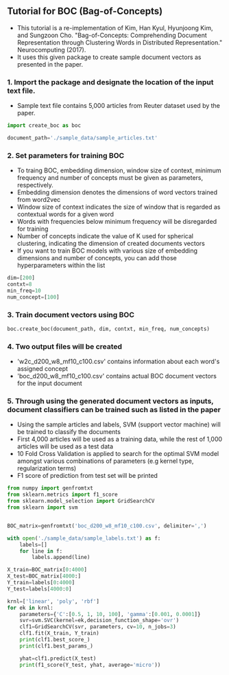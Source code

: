 ## Tutorial for BOC (Bag-of-Concepts)

- This tutorial is a re-implementation of Kim, Han Kyul, Hyunjoong Kim, and Sungzoon Cho. "Bag-of-Concepts: Comprehending Document Representation through Clustering Words in Distributed Representation." Neurocomputing (2017). 
- It uses this given package to create sample document vectors as presented in the paper.

### 1. Import the package and designate the location of the input text file.

- Sample text file contains 5,000 articles from Reuter dataset used by the paper.

``` python
import create_boc as boc

document_path='./sample_data/sample_articles.txt'
```

### 2. Set parameters for training BOC

- To traing BOC, embedding dimension, window size of context, minimum frequency and number of concepts must be given as parameters, respectively.
- Embedding dimension denotes the dimensions of word vectors trained from word2vec
- Window size of context indicates the size of window that is regarded as contextual words for a given word
- Words with frequencies below minimum frequency will be disregarded for training
- Number of concepts indicate the value of K used for spherical clustering, indicating the dimension of created documents vectors
- If you want to train BOC models with various size of embedding dimensions and number of concepts, you can add those hyperparameters within the list

```python
dim=[200]
contxt=8
min_freq=10
num_concept=[100]
```

### 3. Train document vectors using BOC

```python
boc.create_boc(document_path, dim, contxt, min_freq, num_concepts)
```

### 4. Two output files will be created
- 'w2c_d200_w8_mf10_c100.csv' contains information about each word's assigned concept
- 'boc_d200_w8_mf10_c100.csv' contains actual BOC document vectors for the input document

### 5. Through using the generated document vectors as inputs, document classifiers can be trained such as listed in the paper
- Using the sample articles and labels, SVM (support vector machine) will be trained to classify the documents
- First 4,000 articles will be used as a training data, while the rest of 1,000 articles will be used as a test data
- 10 Fold Cross Validation is applied to search for the optimal SVM model amongst various combinations of parameters (e.g kernel type, regularization terms) 
- F1 score of prediction from test set will be printed


```python
from numpy import genfromtxt
from sklearn.metrics import f1_score
from sklearn.model_selection import GridSearchCV
from sklearn import svm


BOC_matrix=genfromtxt('boc_d200_w8_mf10_c100.csv', delimiter=',')

with open('./sample_data/sample_labels.txt') as f:
    labels=[]
    for line in f:
        labels.append(line)

X_train=BOC_matrix[0:4000]
X_test=BOC_matrix[4000:]
Y_train=labels[0:4000]
Y_test=labels[4000:0]

krnl=['linear', 'poly', 'rbf']
for ek in krnl:
    parameters={'C':[0.5, 1, 10, 100], 'gamma':[0.001, 0.0001]}
    svr=svm.SVC(kernel=ek,decision_function_shape='ovr')
    clf1=GridSearchCV(svr, parameters, cv=10, n_jobs=3)
    clf1.fit(X_train, Y_train)
    print(clf1.best_score_)
    print(clf1.best_params_)

    yhat=clf1.predict(X_test)
    print(f1_score(Y_test, yhat, average='micro'))
```
